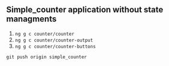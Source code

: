 ## Simple_counter application without state managments

1. `ng g c counter/counter`
2. `ng g c counter/counter-output`
3. `ng g c counter/counter-buttons`

`git push origin simple_counter`